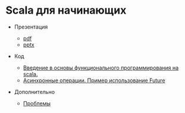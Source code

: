 # Scala для начинающих
- Презентация
    - [pdf](scalaInPictures1.0.pdf)
    - [pptx](scalaInPictures1.0.pptx)  
- Код
    - [ Введение в основы функционального программирования на scala.](src/main/scala/Beginning1.scala)
    - [Асинхронные операции. Пример использование Future](src/main/scala/FutureEasy2.scala)

- Дополнительно
    - [Проблемы](https://www.xmind.net/m/T4PFT4/)
    